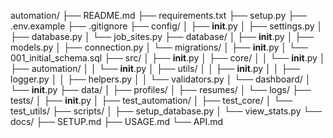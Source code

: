   
automation/
├── README.md
├── requirements.txt
├── setup.py
├── .env.example
├── .gitignore
├── config/
│   ├── __init__.py
│   ├── settings.py
│   ├── database.py
│   └── job_sites.py
├── database/
│   ├── __init__.py
│   ├── models.py
│   ├── connection.py
│   └── migrations/
│       ├── __init__.py
│       └── 001_initial_schema.sql
├── src/
│   ├── __init__.py
│   ├── core/
│   │   └── __init__.py
│   ├── automation/
│   │   └── __init__.py
│   ├── utils/
│   │   ├── __init__.py
│   │   ├── logger.py
│   │   ├── helpers.py
│   │   └── validators.py
│   └── dashboard/
│       └── __init__.py
├── data/
│   ├── profiles/
│   ├── resumes/
│   └── logs/
├── tests/
│   ├── __init__.py
│   ├── test_automation/
│   ├── test_core/
│   └── test_utils/
├── scripts/
│   ├── setup_database.py
│   └── view_stats.py
└── docs/
    ├── SETUP.md
    ├── USAGE.md
    └── API.md